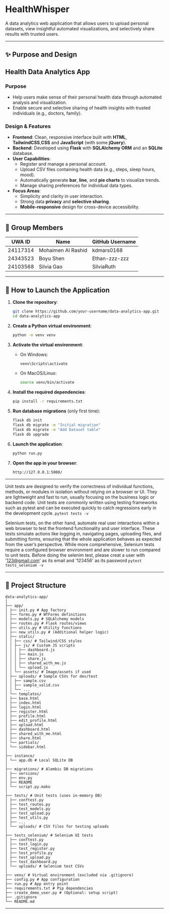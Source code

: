 # HealthWhisper

A data analytics web application that allows users to upload personal datasets, view insightful automated visualizations, and selectively share results with trusted users.

---

## ✨ Purpose and Design

## Health Data Analytics App

### Purpose

- Help users make sense of their personal health data through automated analysis and visualization.
- Enable secure and selective sharing of health insights with trusted individuals (e.g., doctors, family).

### Design & Features

- **Frontend**: Clean, responsive interface built with **HTML**, **TailwindCSS**,**CSS** and **JavaScript** (with some **jQuery**).
- **Backend**: Developed using **Flask** with **SQLAlchemy ORM** and an **SQLite** database.
- **User Capabilities**:
  - Register and manage a personal account.
  - Upload CSV files containing health data (e.g., steps, sleep hours, mood).
  - Automatically generate **bar**, **line**, and **pie charts** to visualize trends.
  - Manage sharing preferences for individual data types.
- **Focus Areas**:
  - Simplicity and clarity in user interaction.
  - Strong data **privacy** and **selective sharing**.
  - **Mobile-responsive** design for cross-device accessibility.

---

## 👥 Group Members

| UWA ID   | Name               | GitHub Username |
| -------- | ------------------ | --------------- |
| 24117314 | Mohaimen Al Rashid | kdmars0168      |
| 24343523 | Boyu Shen          | Ethan-zzz-zzz   |
| 24103568 | Silvia Gao         | SilviaRuth      |

---

## 🚀 How to Launch the Application

1. **Clone the repository**:

   ```bash
   git clone https://github.com/your-username/data-analytics-app.git
   cd data-analytics-app
   ```

2. **Create a Python virtual environment**:

   ```bash
   python -m venv venv
   ```

3. **Activate the virtual environment**:

   - On Windows:
     ```bash
     venv\Scripts\activate
     ```
   - On MacOS/Linux:
     ```bash
     source venv/bin/activate
     ```

4. **Install the required dependencies**:

   ```bash
   pip install -r requirements.txt
   ```

5. **Run database migrations** (only first time):

   ```bash
   flask db init
   flask db migrate -m "Initial migration"
   flask db migrate -m "Add Dataset table"
   flask db upgrade
   ```

6. **Launch the application**:

   ```bash
   python run.py
   ```

7. **Open the app in your browser**:
   ```
   http://127.0.0.1:5000/
   ```

---

Unit tests are designed to verify the correctness of individual functions, methods, or modules in isolation without relying on a browser or UI. They are lightweight and fast to run, usually focusing on the business logic or backend code. Unit tests are commonly written using testing frameworks such as pytest and can be executed quickly to catch regressions early in the development cycle.
`pytest tests -v`

Selenium tests, on the other hand, automate real user interactions within a web browser to test the frontend functionality and user interface. These tests simulate actions like logging in, navigating pages, uploading files, and submitting forms, ensuring that the whole application behaves as expected from the user’s perspective. While more comprehensive, Selenium tests require a configured browser environment and are slower to run compared to unit tests.
Before doing the selenim test, please creat a user with '123@gmail.com' as its email and '123456' as its password
`pytest tests_selenium -v`

---

## 📂 Project Structure

```
data-analytics-app/
│
├── app/
│ ├── init.py # App factory
│ ├── forms.py # WTForms definitions
│ ├── models.py # SQLAlchemy models
│ ├── routes.py # Flask routes/views
│ ├── utils.py # Utility functions
│ ├── new_utils.py # (Additional helper logic)
│ ├── static/
│ │ ├── css/ # Tailwind/CSS styles
│ │ ├── js/ # Custom JS scripts
│ │ │ ├── dashboard.js
│ │ │ ├── main.js
│ │ │ ├── share.js
│ │ │ ├── shared_with_me.js
│ │ │ └── upload.js
│ │ └── assets/ # Image/assets if used
│ ├── uploads/ # Sample CSVs for dev/test
│ │ ├── sample.csv
│ │ ├── sample_valid.csv
│ │ └── ...
│ └── templates/
│ ├── base.html
│ ├── index.html
│ ├── login.html
│ ├── register.html
│ ├── profile.html
│ ├── edit_profile.html
│ ├── upload.html
│ ├── dashboard.html
│ ├── shared_with_me.html
│ ├── share.html
│ └── partials/
│ └── sidebar.html
│
├── instance/
│ └── app.db # Local SQLite DB
│
├── migrations/ # Alembic DB migrations
│ ├── versions/
│ ├── env.py
│ ├── README
│ └── script.py.mako
│
├── tests/ # Unit tests (uses in-memory DB)
│ ├── conftest.py
│ ├── test_routes.py
│ ├── test_models.py
│ ├── test_upload.py
│ ├── test_utils.py
│ ├── ...
│ └── uploads/ # CSV files for testing uploads
│
├── tests_selenium/ # Selenium UI tests
│ ├── conftest.py
│ ├── test_login.py
│ ├── test_register.py
│ ├── test_profile.py
│ ├── test_upload.py
│ ├── test_dashboard.py
│ └── uploads/ # Selenium test CSVs
│
├── venv/ # Virtual environment (excluded via .gitignore)
├── config.py # App configuration
├── run.py # App entry point
├── requirements.txt # Pip dependencies
├── create_demo_user.py # (Optional: setup script)
├── .gitignore
└── README.md
```

---

